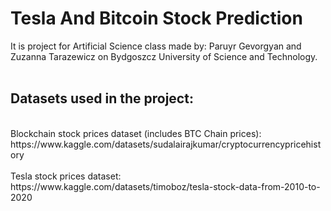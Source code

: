 # Tesla And Bitcoin Stock Prediction

It is project for Artificial Science class made by: Paruyr Gevorgyan and Zuzanna Tarazewicz on Bydgoszcz University of Science and Technology.<br />
<br />
## Datasets used in the project:<br />
<br />
Blockchain stock prices dataset (includes BTC Chain prices):<br />
https://www.kaggle.com/datasets/sudalairajkumar/cryptocurrencypricehistory<br />
<br />
Tesla stock prices dataset:<br />
https://www.kaggle.com/datasets/timoboz/tesla-stock-data-from-2010-to-2020<br />
